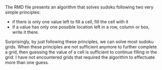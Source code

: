 The RMD file presents an algorithm that solves sudoku following two very simple principles:
- if there is only one value left to fill a cell, fill the cell with it
- if a value has only one possible location left in a row, column or box, write it there.

Surprisingly, by just following these principles, we can solve most sudoku grids.
When these principles are not sufficient anymore to further complete a grid, then guessing the value of a cell is sufficient to continue filling in the grid.
I have not encountered grids that required the algorithm to effectuate more than one guess.
